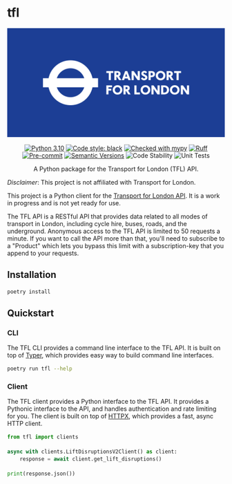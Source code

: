 # tfl

<div align="center">

![TFL-Image.jpg](..%2Fassets%2FTFL-Image.jpg)

[![Python 3.10](https://img.shields.io/badge/python-3.10-blue.svg)](https://www.python.org/downloads/release/python-3100/)
[![Code style: black](https://img.shields.io/badge/code%20style-black-000000.svg)](https://github.com/psf/black)
[![Checked with mypy](http://www.mypy-lang.org/static/mypy_badge.svg)](http://mypy-lang.org/)
[![Ruff](https://img.shields.io/endpoint?url=https://raw.githubusercontent.com/charliermarsh/ruff/main/assets/badge/v1.json)](https://github.com/charliermarsh/ruff)
[![Pre-commit](https://img.shields.io/badge/pre--commit-enabled-brightgreen?logo=pre-commit&logoColor=white)](https://github.com/Ce11an/tfl/blob/main/.pre-commit-config.yaml)
[![Semantic Versions](https://img.shields.io/badge/%20%20%F0%9F%93%A6%F0%9F%9A%80-semantic--versions-e10079.svg)](https://github.com/Ce11an/tfl/releases)
![Code Stability](https://github.com/Ce11an/tfl/actions/workflows/stability.yml/badge.svg)
![Unit Tests](https://github.com/Ce11an/tfl/actions/workflows/unit-tests.yml/badge.svg)

A Python package for the Transport for London (TFL) API.

</div>

*Disclaimer*: This project is not affiliated with Transport for London.

This project is a Python client for the [Transport for London API](https://api-portal.tfl.gov.uk). It is a work in
progress and is not yet ready for use.

The TFL API is a RESTful API that provides data related to all modes of transport in London, including cycle hire,
buses, roads, and the underground. Anonymous access to the TFL API is limited to 50 requests a minute. If you want to
call the API more than that, you'll need to subscribe to a "Product" which lets you bypass this limit with a
subscription-key that you append to your requests.


## Installation

```bash
poetry install
```

## Quickstart

### CLI
The TFL CLI provides a command line interface to the TFL API. It is built on top of 
[Typer](https://typer.tiangolo.com/), which provides easy way to build command line interfaces.

```bash
poetry run tfl --help
```

### Client
The TFL client provides a Python interface to the TFL API. It provides a Pythonic interface to the API, and handles
authentication and rate limiting for you. The client is built on top of [HTTPX](https://www.python-httpx.org/), which 
provides a fast, async HTTP client.

```python
from tfl import clients

async with clients.LiftDisruptionsV2Client() as client:
    response = await client.get_lift_disruptions()
    
print(response.json())
```
